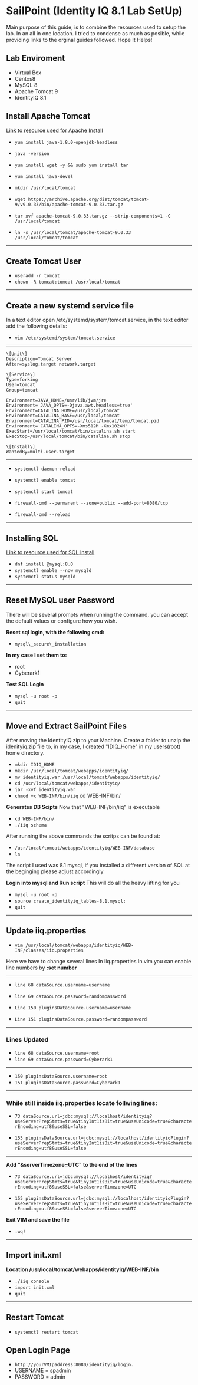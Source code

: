 # SailPoint (Identity IQ 8.1 Lab SetUp)

Main purpose of this guide, is to combine the resources used to setup the lab. In an all in one location. I tried to condense as much as posible, while providing links to the orginal guides followed. Hope It Helps! 

## Lab Enviroment
- Virtual Box
- Centos8
- MySQL 8
- Apache Tomcat 9
- IdentityIQ 8.1

## Install Apache Tomcat
[Link to resource used for Apache Install](https://www.linode.com/docs/guides/apache-tomcat-on-centos-8/)

- `yum install java-1.8.0-openjdk-headless`
    
- `java -version`
    
- `yum install wget -y && sudo yum install tar`
- `yum install java-devel`
    
- `mkdir /usr/local/tomcat`
    
- `wget https://archive.apache.org/dist/tomcat/tomcat-9/v9.0.33/bin/apache-tomcat-9.0.33.tar.gz`
    
- `tar xvf apache-tomcat-9.0.33.tar.gz --strip-components=1 -C /usr/local/tomcat`
    
- `ln -s /usr/local/tomcat/apache-tomcat-9.0.33 /usr/local/tomcat/tomcat`
    

* * *

## Create Tomcat User

- `useradd -r tomcat`
- `chown -R tomcat:tomcat /usr/local/tomcat`

* * *

## Create a new systemd service file

In a text editor open /etc/systemd/system/tomcat.service, in the text editor add the following details:

- `vim /etc/systemd/system/tomcat.service`

* * *
```
\[Unit\]
Description=Tomcat Server
After=syslog.target network.target

\[Service\]
Type=forking
User=tomcat
Group=tomcat

Environment=JAVA_HOME=/usr/lib/jvm/jre
Environment='JAVA_OPTS=-Djava.awt.headless=true'
Environment=CATALINA_HOME=/usr/local/tomcat
Environment=CATALINA_BASE=/usr/local/tomcat
Environment=CATALINA_PID=/usr/local/tomcat/temp/tomcat.pid
Environment='CATALINA_OPTS=-Xms512M -Xmx1024M'
ExecStart=/usr/local/tomcat/bin/catalina.sh start
ExecStop=/usr/local/tomcat/bin/catalina.sh stop

\[Install\]
WantedBy=multi-user.target
```
* * *

- `systemctl daemon-reload`
    
- `systemctl enable tomcat`
    
- `systemctl start tomcat`
    
- `firewall-cmd --permanent --zone=public --add-port=8080/tcp`
    
- `firewall-cmd --reload`
    

* * *

## Installing SQL

[Link to resource used for SQL Install](https://linuxize.com/post/how-to-install-mysql-on-centos-8/)

- `dnf install @mysql:8.0`
- `systemctl enable --now mysqld`
- `systemctl status mysqld`

* * *

## Reset MySQL user Password
There will be several prompts when running the command, you can accept the default values or configure how you wish.

**Reset sql login, with the following cmd:**
- `mysql\_secure\_installation`

**In my case I set them to:**
- root
- Cyberark1

**Test SQL Login**

- `mysql -u root -p`
- `quit`
* * *

## Move and Extract SailPoint Files
After moving the IdentityIQ.zip to your Machine. Create a folder to unzip the idenityiq.zip file to, in my case, I created "IDIQ_Home" in my users(root) home directory.

- `mkdir IDIQ_HOME`
- `mkdir /usr/local/tomcat/webapps/identityiq/`
- `mv identityiq.war /usr/local/tomcat/webapps/identityiq/`
- `cd /usr/local/tomcat/webapps/identityiq/`
- `jar -xvf identityiq.war`
- `chmod +x WEB-INF/bin/iiq`
 cd WEB-INF/bin/
 
**Generates DB Scipts**
Now that "WEB-INF/bin/iiq" is executable
 - `cd WEB-INF/bin/`
- `./iiq schema`

After running the above commands the scritps can be found at:
- `/usr/local/tomcat/webapps/identityiq/WEB-INF/database`
- `ls`

The script I used was 8.1 mysql, if you installed a different version of SQL at the beginging please adjust accordingly 

**Login into mysql and Run script**
This will do all the heavy lifting for you

- `mysql -u root -p`
- `source create_identityiq_tables-8.1.mysql;`
- `quit`

* * *

## Update iiq.properties
- `vim /usr/local/tomcat/webapps/identityiq/WEB-INF/classes/iiq.properties`

Here we have to change several lines In iiq.properties
In vim you can enable line numbers by **:set number**
* * *
- `line 68 dataSource.username=username`
- `line 69 dataSource.password=randompassword`

- `Line 150 pluginsDataSource.username=username`
- `Line 151 pluginsDataSource.password=randompassword`
* * *
### Lines Updated
- `line 68 dataSource.username=root`
- `line 69 dataSource.password=Cyberark1`
* * *
- `150 pluginsDataSource.username=root`
- `151 pluginsDataSource.password=Cyberark1`
* * *

### While still inside iiq.properties locate follwing lines:
- `73 dataSource.url=jdbc:mysql://localhost/identityiq?useServerPrepStmts=true&tinyInt1isBit=true&useUnicode=true&characterEncoding=utf8&useSSL=false`

- `155 pluginsDataSource.url=jdbc:mysql://localhost/identityiqPlugin?useServerPrepStmts=true&tinyInt1isBit=true&useUnicode=true&characterEncoding=utf8&useSSL=false`

* * *
**Add "&serverTimezone=UTC" to the end of the lines** 
- `73 dataSource.url=jdbc:mysql://localhost/identityiq?useServerPrepStmts=true&tinyInt1isBit=true&useUnicode=true&characterEncoding=utf8&useSSL=false&serverTimezone=UTC`

- `155 pluginsDataSource.url=jdbc:mysql://localhost/identityiqPlugin?useServerPrepStmts=true&tinyInt1isBit=true&useUnicode=true&characterEncoding=utf8&useSSL=false&serverTimezone=UTC`

**Exit VIM and save the file**
- `:wq!`
* * *

## Import init.xml
 **Location /usr/local/tomcat/webapps/identityiq/WEB-INF/bin**
 
- `./iiq console`
- `import init.xml`
- `quit`

* * *

## Restart Tomcat
- `systemctl restart tomcat`

## Open Login Page
- `http://yourVMIpaddress:8080/identityiq/login.`
- USERNAME = spadmin
- PASSWORD = admin
